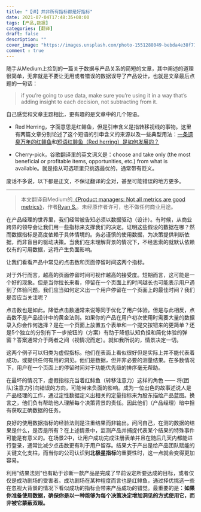 ```yaml
---
title: "【译】并非所有指标都是好指标"
date: 2021-07-04T17:48:35+08:00
tags: [产品,数据]
categories: [翻译]
draft: false
description: ""
cover_image: "https://images.unsplash.com/photo-1551288049-bebda4e38f71?ixid=MnwxMjA3fDB8MHxwaG90by1wYWdlfHx8fGVufDB8fHx8&ixlib=rb-1.2.1&auto=format&fit=crop&w=1000&q=70"
comment : true
---
```

随手从Medium上捡到的一篇关于数据与产品关系的简短的文章，其中阐述的道理很简单，无非就是不要让无用或者错误的数据误导了产品设计，也就是文章最后点题的一句话：

> if you’re going to use data, make sure you’re using it in a way that’s adding insight to each decision, not subtracting from it.

<!--more-->

自己感觉和文章主题相比，更有趣的是文章中的几个短语。

+ Red Herring，字面意思是红鲱鱼，但是引申含义是指转移视线的事物。这里有两篇文章分别论述了这个短语的引申含义的来源以及一些典型用法：[一条遗臭万年的红鲱鱼](https://zhuanlan.zhihu.com/p/101324869)和[短语红鲱鱼（Red herring）是如何发展的？](https://mp.weixin.qq.com/s/F_eRjp8gTq2yzq1HaM-_-w)

+ Cherry-pick，谷歌翻译里的英文词义是：choose and take only (the most beneficial or profitable items, opportunities, etc.) from what is available。就是指从可选项里只挑选最优的，通常带有贬义。

废话不多说，以下都是正文，不保证翻译的全对，甚至可能错误的地方更多。

***

> 本文翻译自Medium的[《Product managers: Not all metrics are good metrics》](https://uxdesign.cc/product-managers-not-all-metrics-are-good-metrics-f74eb8bdf739)，作者[Ryan S.](https://ryanthoughts.medium.com/)。未经原作者许可，也不做任何商业用途。

在产品经理的世界里，我们经常被告知必须以数据驱动（设计）。有时候，从商业跨界的领导会让我们用一些指标来支撑我们的决定。证明这些假设的数据在哪？然而数据指标是高度依赖于具体情境的。务必谨慎的使用数据，为决策提供判断依据，而非盲目的驱动决策。当我们在未理解背景的情况下，不经思索的就默认依赖仅有的可用数据，这将产生负面影响。

让我们看看产品中常见的点击数和页面停留时间这两个指标。

对于外行而言，越高的页面停留时间可视作越高的接受度。短期而言，这可能是一个好的现象。但是当你拉长来看，停留在一个页面上的时间越长也可能表示用户遇到了体验问题。我们应当如何定义出一个用户停留在一个页面上的最佳时间？我们是否应当关注呢？

点击数也是如此。降低点击数通常来说等同于优化了用户体验。但是与此相反，点击数不是产品设计中的黄金法则。如果你的产品在用户初次使用时需要大量的数据录入你会作何选择？是在一个页面上放置五个表单和一个提交按钮来的更简单？还是5个独立的分别有下一步按钮的（方案）有助于降低认知负担和简化体验的弹窗？答案通常介于两者之间（视情况而定）。就如我所说的，情景决定一切。

这两个例子可以归类为虚假指标。他们在表面上看似很好但是实际上并不能代表着成功，或提供任何有用的洞见。他们是数据，但并非必要的测量结果。在多数情况下，用户在一个页面上的停留时间对于功能优先级的排序毫无帮助。

在最坏的情况下，虚假指标充当着红鲱鱼（转移注意力）这样的角色 —— 将(团队)注意力引向错误的方向，可能带来负面的影响。成为一位出色的故事述说人是产品经理的工作，通过定性数据定义出相关的定量指标来为股东描绘产品蓝图。换言之，他们负有帮助他人理解每个决策背景的责任。因此他们（产品经理）暗中担有获取正确数据的任务。

良好的使用数据指标的经验法则是注重结果而非输出。问问自己，在测的数据的结果是什么，是否是所有？在上述情景中，监测产品并捕捉代表某个结果的特殊事件可能是有意义的。在场景2中，让用户成功完成注册表单并且在随后几天内都能进行登录，通常比减少点击数更有利于用户留存。结果大于产出是给产品团队赋能的关键文化支柱，而当你的公司认识到**北极星指标**的重要性时，这一点就会变得更加容易。

利用“结果法则”也有助于诊断一款产品是完成了早前设定所要达成的目标，或者仅仅是成功剧场的受害者。成功剧场在某种程度而言也是红鲱鱼，通过择优挑选一些在忽视大背景的情况下看似成功的指标会带来产品成功的错觉。最重要的是：**如果你准备使用数据，确保你是以一种能够为每个决策决定增加洞见的方式使用它，而非被它蒙蔽双眼。**
